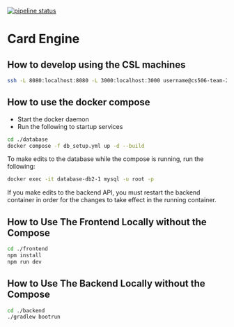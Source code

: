 [![pipeline status](https://git.doit.wisc.edu/cdis/cs/courses/cs506/sp2024/team/mondaywednesdaylecture/T_25/card-engine/badges/main/pipeline.svg)](https://git.doit.wisc.edu/cdis/cs/courses/cs506/sp2024/team/mondaywednesdaylecture/T_25/card-engine/-/commits/main)

# Card Engine

## How to develop using the CSL machines

```bash
ssh -L 8080:localhost:8080 -L 3000:localhost:3000 username@cs506-team-25.cs.wisc.edu
```

## How to use the docker compose

* Start the docker daemon
* Run the following to startup services

```bash
cd ./database
docker compose -f db_setup.yml up -d --build
```

To make edits to the database while the compose is running, run the following:

```bash
docker exec -it database-db2-1 mysql -u root -p
```

If you make edits to the backend API, you must restart the backend container in order for the changes to take effect in the running container.

## How to Use The Frontend Locally without the Compose

```bash
cd ./frontend
npm install
npm run dev
```

## How to Use The Backend Locally without the Compose

```bash
cd ./backend
./gradlew bootrun
```

